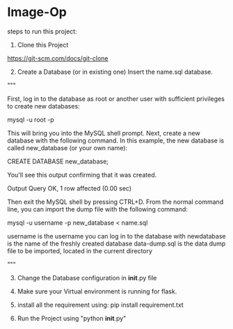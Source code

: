 # Image-Op

steps to run this project:
1. Clone this Project
   
https://git-scm.com/docs/git-clone

2. Create a Database (or in existing one) Insert the name.sql database.


"""


First, log in to the database as root or another user with sufficient privileges to create new databases:

mysql -u root -p

This will bring you into the MySQL shell prompt. Next, create a new database with the following command. In this example, the new database is called new_database (or your own name):

CREATE DATABASE new_database;

You'll see this output confirming that it was created.

Output
Query OK, 1 row affected (0.00 sec)

Then exit the MySQL shell by pressing CTRL+D. From the normal command line, you can import the dump file with the following command:

mysql -u username -p new_database < name.sql

username is the username you can log in to the database with
newdatabase is the name of the freshly created database
data-dump.sql is the data dump file to be imported, located in the current directory



"""

3. Change the Database configuration in __init__.py file

4. Make sure your Virtual environment is running for flask.

5. install all the requirement using: pip install requirement.txt

6. Run the Project using "python __init__.py"
